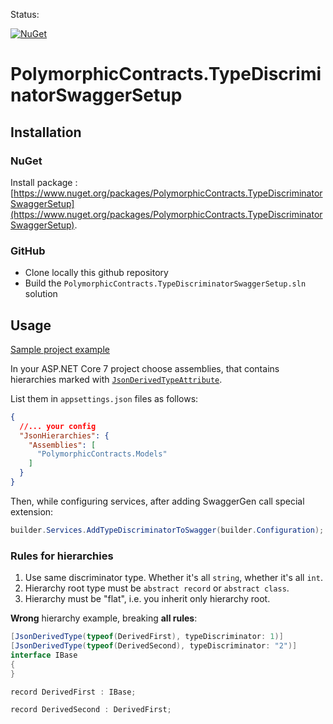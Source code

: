 Status:

[![NuGet](https://img.shields.io/nuget/dt/PolymorphicContracts.TypeDiscriminatorSwaggerSetup.svg)](https://www.nuget.org/packages/PolymorphicContracts.TypeDiscriminatorSwaggerSetup/)

# PolymorphicContracts.TypeDiscriminatorSwaggerSetup

## Installation

### NuGet

Install package : [https://www.nuget.org/packages/PolymorphicContracts.TypeDiscriminatorSwaggerSetup](https://www.nuget.org/packages/PolymorphicContracts.TypeDiscriminatorSwaggerSetup).

### GitHub

- Clone locally this github repository
- Build the `PolymorphicContracts.TypeDiscriminatorSwaggerSetup.sln` solution

## Usage

[Sample project example](https://github.com/StefanioHabrArticles/polymorphic-contracts)

In your ASP.NET Core 7 project choose assemblies, that contains hierarchies marked with [`JsonDerivedTypeAttribute`](https://learn.microsoft.com/en-us/dotnet/standard/serialization/system-text-json/polymorphism?pivots=dotnet-7-0).

List them in `appsettings.json` files as follows:

```json lines
{
  //... your config
  "JsonHierarchies": {
    "Assemblies": [
      "PolymorphicContracts.Models"
    ]
  }
}
```

Then, while configuring services, after adding SwaggerGen call special extension:

```csharp
builder.Services.AddTypeDiscriminatorToSwagger(builder.Configuration);
```

### Rules for hierarchies

1. Use same discriminator type. Whether it's all `string`, whether it's all `int`.
2. Hierarchy root type must be `abstract record` or `abstract class`.
3. Hierarchy must be "flat", i.e. you inherit only hierarchy root.

**Wrong** hierarchy example, breaking **all rules**:

```csharp
[JsonDerivedType(typeof(DerivedFirst), typeDiscriminator: 1)]
[JsonDerivedType(typeof(DerivedSecond), typeDiscriminator: "2")]
interface IBase
{
}

record DerivedFirst : IBase;

record DerivedSecond : DerivedFirst;
```